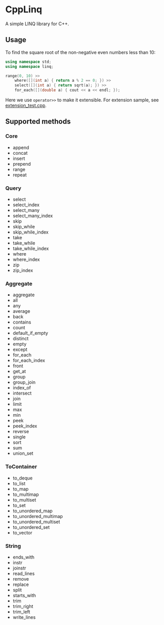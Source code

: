 # CppLinq
A simple LINQ library for C++.
## Usage
To find the square root of the non-negative even numbers less than 10:
``` c++
using namespace std;
using namespace linq;

range(0, 10) >>
	where([](int a) { return a % 2 == 0; }) >>
	select([](int a) { return sqrt(a); }) >>
	for_each([](double a) { cout << a << endl; });
```
Here we use `operator>>` to make it extensible.
For extension sample, see [extension_test.cpp](test/extension_test.cpp).
## Supported methods
### Core
* append
* concat
* insert
* prepend
* range
* repeat
### Query
* select
* select_index
* select_many
* select_many_index
* skip
* skip_while
* skip_while_index
* take
* take_while
* take_while_index
* where
* where_index
* zip
* zip_index
### Aggregate
* aggregate
* all
* any
* average
* back
* contains
* count
* default_if_empty
* distinct
* empty
* except
* for_each
* for_each_index
* front
* get_at
* group
* group_join
* index_of
* intersect
* join
* limit
* max
* min
* peek
* peek_index
* reverse
* single
* sort
* sum
* union_set
### ToContainer
* to_deque
* to_list
* to_map
* to_multimap
* to_multiset
* to_set
* to_unordered_map
* to_unordered_multimap
* to_unordered_multiset
* to_unordered_set
* to_vector
### String
* ends_with
* instr
* joinstr
* read_lines
* remove
* replace
* split
* starts_with
* trim
* trim_right
* trim_left
* write_lines
